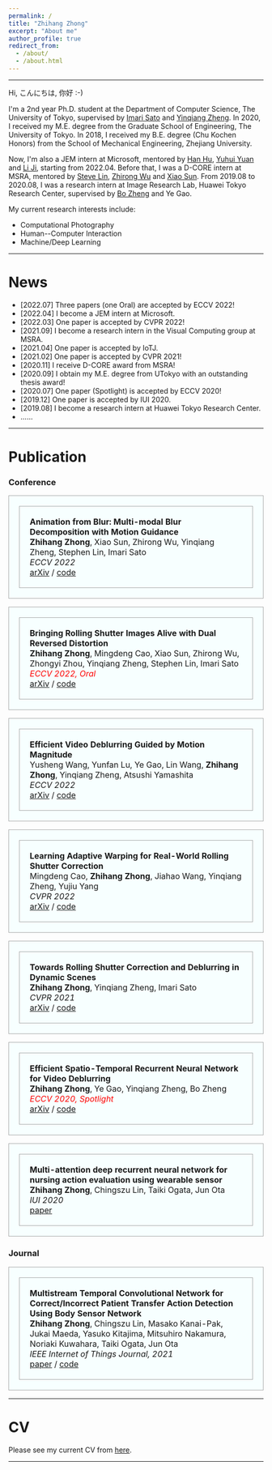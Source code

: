 ```yaml
---
permalink: /
title: "Zhihang Zhong"
excerpt: "About me"
author_profile: true
redirect_from: 
  - /about/
  - /about.html
---
```


---
Hi, こんにちは, 你好 :-)

I'm a 2nd year Ph.D. student at the Department of Computer Science, The University of Tokyo, supervised by [Imari Sato](https://scholar.google.com/citations?user=gtfbzYwAAAAJ&hl=en) and [Yinqiang Zheng](https://scholar.google.com/citations?hl=en&user=JD-5DKcAAAAJ).
In 2020, I received my M.E. degree from the Graduate School of Engineering, The University of Tokyo.
In 2018, I received my B.E. degree (Chu Kochen Honors) from the School of Mechanical Engineering, Zhejiang University. 

Now, I'm also a JEM intern at Microsoft, mentored by [Han Hu](https://scholar.google.com/citations?user=Jkss014AAAAJ&hl=en), [Yuhui Yuan](https://scholar.google.com/citations?hl=en&user=PzyvzksAAAAJ) and [Li Ji](https://scholar.google.com/citations?hl=en&user=xyc52moAAAAJ), starting from 2022.04.
Before that, I was a D-CORE intern at MSRA, mentored by [Steve Lin](https://scholar.google.com/citations?hl=en&user=c3PYmxUAAAAJ), [Zhirong Wu](https://scholar.google.com/citations?hl=en&user=lH4zgcIAAAAJ) and [Xiao Sun](https://scholar.google.com/citations?hl=en&user=wYIe0tYAAAAJ).
From 2019.08 to 2020.08, I was a research intern at Image Research Lab, Huawei Tokyo Research Center, supervised by [Bo Zheng](https://scholar.google.com/citations?hl=en&user=nFb63A4AAAAJ) and Ye Gao.

My current research interests include:
- Computational Photography
- Human--Computer Interaction
- Machine/Deep Learning

---

News
======
- [2022.07] Three papers (one Oral) are accepted by ECCV 2022!
- [2022.04] I become a JEM intern at Microsoft.
- [2022.03] One paper is accepted by CVPR 2022!
- [2021.09] I become a research intern in the Visual Computing group at MSRA.
- [2021.04] One paper is accepted by IoTJ.
- [2021.02] One paper is accepted by CVPR 2021!
- [2020.11] I receive D-CORE award from MSRA!
- [2020.09] I obtain my M.E. degree from UTokyo with an outstanding thesis award!
- [2020.07] One paper (Spotlight) is accepted by ECCV 2020!
- [2019.12] One paper is accepted by IUI 2020.
- [2019.08] I become a research intern at Huawei Tokyo Research Center.
- ......

---

Publication
======
### Conference

<head>
    <style>
    table,
    th,
    td {
        border: 1px solid darkgray;
        padding: 20px;
    }
    table#t01 {
        width: 100%;
        background-color: #f7ffff;
    }
    </style><title></title>
</head>

<table id="t01" style="width:100%">
  <tr>
    <td>
      <strong>
      Animation from Blur: Multi-modal Blur Decomposition with Motion Guidance
      </strong>
      <br>
      <strong>Zhihang Zhong</strong>, Xiao Sun, Zhirong Wu, Yinqiang Zheng, Stephen Lin, Imari Sato
      <br>
      <em>ECCV 2022</em>
      <br>
      <a href="https://arxiv.org/abs/2207.10123">arXiv</a> / 
      <a href="https://github.com/zzh-tech/Animation-from-Blur">code</a>
    </td>
  </tr>
</table>

<table id="t01" style="width:100%">
  <tr>
    <td>
      <strong>
      Bringing Rolling Shutter Images Alive with Dual Reversed Distortion
      </strong>
      <br>
      <strong>Zhihang Zhong</strong>, Mingdeng Cao, Xiao Sun, Zhirong Wu, Zhongyi Zhou, Yinqiang Zheng, Stephen Lin, Imari Sato
      <br>
      <em style="color: red">ECCV 2022, Oral</em>
      <br>
      <a href="https://arxiv.org/abs/2203.06451">arXiv</a> / 
      <a href="https://github.com/zzh-tech/Dual-Reversed-RS">code</a>
    </td>
  </tr>  
</table>

<table id="t01" style="width:100%">
  <tr>
    <td>
      <strong>
      Efficient Video Deblurring Guided by Motion Magnitude
      </strong>
      <br>
      Yusheng Wang, Yunfan Lu, Ye Gao, Lin Wang, <strong>Zhihang Zhong</strong>, Yinqiang Zheng, Atsushi Yamashita
      <br>
      <em>ECCV 2022</em>
      <br>
      <a href="https://arxiv.org/abs/2207.13374">arXiv</a> / 
      <a href="https://github.com/sollynoay/MMP-RNN">code</a>
    </td>
  </tr>  
</table>

<table id="t01" style="width:100%">
  <tr>
    <td>
      <strong>
      Learning Adaptive Warping for Real-World Rolling Shutter Correction
      </strong>
      <br>
      Mingdeng Cao, <strong>Zhihang Zhong</strong>, Jiahao Wang, Yinqiang Zheng, Yujiu Yang
      <br>
      <em>CVPR 2022</em>
      <br>
      <a href="https://arxiv.org/abs/2204.13886">arXiv</a> / 
      <a href="https://github.com/ljzycmd/BSRSC">code</a>
    </td>
  </tr>  
</table>

<table id="t01" style="width:100%">
  <tr>
    <td>
      <strong>
      Towards Rolling Shutter Correction and Deblurring in Dynamic Scenes
      </strong>
      <br>
      <strong>Zhihang Zhong</strong>, Yinqiang Zheng, Imari Sato
      <br>
      <em>CVPR 2021</em>
      <br>
      <a href="https://arxiv.org/abs/2104.01601">arXiv</a> / 
      <a href="https://github.com/zzh-tech/RSCD">code</a>
    </td>
  </tr>  
</table>

<table id="t01" style="width:100%">
  <tr>
    <td>
      <strong>
      Efficient Spatio-Temporal Recurrent Neural Network for Video Deblurring
      </strong>
      <br>
      <strong>Zhihang Zhong</strong>, Ye Gao, Yinqiang Zheng, Bo Zheng
      <br>
      <em style="color: red">ECCV 2020, Spotlight</em>
      <br>
      <a href="https://arxiv.org/abs/2106.16028">arXiv</a> / 
      <a href="https://github.com/zzh-tech/ESTRNN">code</a>
    </td>
  </tr>  
</table>

<table id="t01" style="width:100%">
  <tr>
    <td>
      <strong>
      Multi-attention deep recurrent neural network for nursing action evaluation using wearable sensor
      </strong>
      <br>
      <strong>Zhihang Zhong</strong>, Chingszu Lin, Taiki Ogata, Jun Ota
      <br>
      <em>IUI 2020</em>
      <br>
      <a href="https://dl.acm.org/doi/abs/10.1145/3377325.3377530">paper</a>
    </td>
  </tr>  
</table>

### Journal
<table id="t01" style="width:100%">
  <tr onmouseout="porshadmanip_stop()" onmouseover="porshadmanip_start()">
    <td>
      <strong>
      Multistream Temporal Convolutional Network for Correct/Incorrect Patient Transfer Action Detection Using Body Sensor Network
      </strong>
      <br>
      <strong>Zhihang Zhong</strong>, Chingszu Lin, Masako Kanai-Pak, Jukai Maeda, Yasuko Kitajima, Mitsuhiro Nakamura, Noriaki Kuwahara, Taiki Ogata, Jun Ota
      <br>
      <em>IEEE Internet of Things Journal, 2021</em>
      <br>
      <a href="https://ieeexplore.ieee.org/document/9415629">paper</a> / 
      <a href="https://github.com/zzh-tech/Continuous-Action-Detection">code</a>
    </td>
  </tr>  
</table>

---

CV
======
Please see my current CV from [here](files/zhihangzhong_cv_202207.pdf).

---
<script type='text/javascript' id='clustrmaps' src='//cdn.clustrmaps.com/map_v2.js?cl=080808&w=500&t=tt&d=XXbPPAPR_Tykk65fLeKabiB6-HTFXjsQRAiCOlmsK7w&co=ffffff&cmo=3acc3a&cmn=ff5353&ct=808080'></script>
